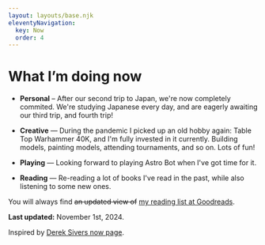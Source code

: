 ```yaml
---
layout: layouts/base.njk
eleventyNavigation:
  key: Now
  order: 4
---
```

# What I’m doing now

* **Personal** – After our second trip to Japan, we're now completely commited. We're studying Japanese every day, and are eagerly awaiting our third trip, and fourth trip!

* **Creative** — During the pandemic I picked up an old hobby again: Table Top Warhammer 40K, and I'm fully invested in it currently. Building models, painting models, attending tournaments, and so on. Lots of fun!

* **Playing** — Looking forward to playing Astro Bot when I've got time for it.

* **Reading** — Re-reading a lot of books I've read in the past, while also listening to some new ones.

You will always find ~~an updated view of~~ [my reading list at Goodreads](https://www.goodreads.com/teddyzetterlund).

**Last updated:** November 1st, 2024.

<div class="message-box">
	Inspired by <a href="http://nownownow.com/about">Derek Sivers now page</a>.
</div>